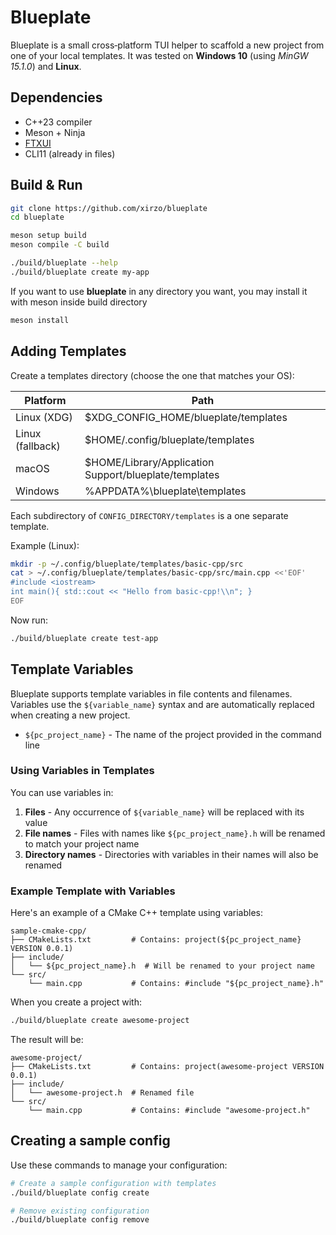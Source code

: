 # Blueplate

Blueplate is a small cross‑platform TUI helper to scaffold a new project from one of your local templates. It was tested on **Windows 10** (using *MinGW 15.1.0*) and **Linux**.

## Dependencies
- C++23 compiler
- Meson + Ninja
- [FTXUI](https://github.com/ArthurSonzogni/FTXUI)
- CLI11 (already in files)

## Build & Run
```bash
git clone https://github.com/xirzo/blueplate
cd blueplate

meson setup build
meson compile -C build

./build/blueplate --help
./build/blueplate create my-app
```

If you want to use **blueplate** in any directory you want, you may install it with meson inside build directory

```bash
meson install
```

## Adding Templates

Create a templates directory (choose the one that matches your OS):

Platform | Path
-------- | ----
Linux (XDG) | $XDG_CONFIG_HOME/blueplate/templates
Linux (fallback) | $HOME/.config/blueplate/templates
macOS | $HOME/Library/Application Support/blueplate/templates
Windows | %APPDATA%\blueplate\templates

Each subdirectory of `CONFIG_DIRECTORY/templates` is a one separate template.

Example (Linux):
```bash
mkdir -p ~/.config/blueplate/templates/basic-cpp/src
cat > ~/.config/blueplate/templates/basic-cpp/src/main.cpp <<'EOF'
#include <iostream>
int main(){ std::cout << "Hello from basic-cpp!\\n"; }
EOF
```

Now run:

```bash
./build/blueplate create test-app
```

## Template Variables

Blueplate supports template variables in file contents and filenames. Variables use the `${variable_name}` syntax and are automatically replaced when creating a new project.

- `${pc_project_name}` - The name of the project provided in the command line

### Using Variables in Templates

You can use variables in:

1. **Files** - Any occurrence of `${variable_name}` will be replaced with its value
2. **File names** - Files with names like `${pc_project_name}.h` will be renamed to match your project name
3. **Directory names** - Directories with variables in their names will also be renamed

### Example Template with Variables

Here's an example of a CMake C++ template using variables:

```
sample-cmake-cpp/
├── CMakeLists.txt         # Contains: project(${pc_project_name} VERSION 0.0.1)
├── include/
│   └── ${pc_project_name}.h  # Will be renamed to your project name
└── src/
    └── main.cpp           # Contains: #include "${pc_project_name}.h"
```

When you create a project with:
```bash
./build/blueplate create awesome-project
```

The result will be:
```
awesome-project/
├── CMakeLists.txt         # Contains: project(awesome-project VERSION 0.0.1)
├── include/
│   └── awesome-project.h  # Renamed file
└── src/
    └── main.cpp           # Contains: #include "awesome-project.h"
```


## Creating a sample config

Use these commands to manage your configuration:

```bash
# Create a sample configuration with templates
./build/blueplate config create

# Remove existing configuration
./build/blueplate config remove
```
